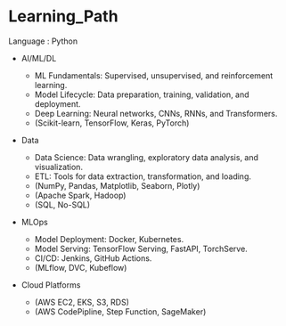 # Learning_Path

Language : Python
 
- AI/ML/DL
  - ML Fundamentals: Supervised, unsupervised, and reinforcement learning.
  - Model Lifecycle: Data preparation, training, validation, and deployment.
  - Deep Learning: Neural networks, CNNs, RNNs, and Transformers.
  - (Scikit-learn, TensorFlow, Keras, PyTorch)

- Data
  - Data Science: Data wrangling, exploratory data analysis, and visualization.
  - ETL: Tools for data extraction, transformation, and loading.
  - (NumPy, Pandas, Matplotlib, Seaborn, Plotly)
  - (Apache Spark, Hadoop)
  - (SQL, No-SQL)

- MLOps
  - Model Deployment: Docker, Kubernetes.
  - Model Serving: TensorFlow Serving, FastAPI, TorchServe.
  - CI/CD: Jenkins, GitHub Actions.
  - (MLflow, DVC, Kubeflow)

- Cloud Platforms
  - (AWS EC2, EKS, S3, RDS)
  - (AWS CodePipline, Step Function, SageMaker)
  
